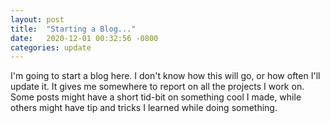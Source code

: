 ```yaml
---
layout: post
title:  "Starting a Blog..."
date:   2020-12-01 00:32:56 -0800
categories: update
---
```


I'm going to start a blog here. I don't know how this will go, or how often
I'll update it. It gives me somewhere to report on all the projects I work on.
Some posts might have a short tid-bit on something cool I made, while others
might have tip and tricks I learned while doing something.
